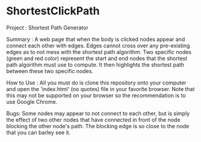 # ShortestClickPath
Project : Shortest Path Generator

Summary : A web page that when the body is clicked nodes appear and connect each other with edges.
Edges cannot cross over any pre-existing edges as to not mess with the shortest path algorithm. Two specific nodes
(green and red color) represent the start and end nodes that the shortest path algorithm must use to compute. It then
highlights the shortest path between these two specific nodes.

How to Use : All you must do is clone this repository onto your computer and open the 'index.html' (no quotes) file in your favorite browser.
Note that this may not be supported on your browser so the recommendation is to use Google Chrome.

Bugs: Some nodes may appear to not connect to each other, but is simply the effect of two other nodes that have connected in
front of the node blocking the other node's path. The blocking edge is so close to the node that you can barley see it.